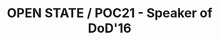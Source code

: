 ---
layout: speaker

title: "OPEN STATE / POC21 - Speaker of DoD'16"
speakername: "OPEN STATE / POC21"
speakerimage: "openstate"

speakerbio: "Open State pioneers, fosters, and scales the tools for a livable society and thriving economy beyond consumerism.
Jannis and Sven are co-founders of Open State. Sven previously worked (and works) as an organizational developer, systemic process consultant and communications expert in different settings, the last four years at BMW Foundation. He is a philosopher and economist by education, and later pursued a research master`s in Asian Studies with a focus on sustainability science and social innovation. In an earlier life he worked at a bank and accidentally studied the flaws of our financial system. He also run an internet startup during high school.
Jannis has previously worked as a social worker and pedagogue for several years. Being confronted with the symptoms of our current social and economic systems, he now sets his focus on organizational development and facilitating groups in collaborative processes. He aims to unfold the vast potentials for the better future he knows is possible. His expertise as a social permaculture designer, experimental education trainer and dragon dreaming coach shapes his methodology of creating holistic experiences to empower people. Our present and near future is characterized by an unprecedented economic and cultural transition: Climate crisis, refugee crisis, financial crisis. Deadlock situations in many organizations, and outdated societal and economical models that can no longer keep pace with the overwhelming complexity.
 Global wicked problems like climate change cannot be tackled with one „mega plan“. We need new instruments and we need them fast. At Open State we believe that global networks and superfast iterating search movements are important parts of the solution: Assuming, prototyping, and testing multiple approaches in parallel, taking further what works while dismissing early what doesn´t.
Therefore we don´t preach, but do get our hands dirty. We create fully immersive events from 2 days to 2 months in duration involving 4 to 400 participants. Together we prototype “what could and should be”. Living and working together forms strong bonds, common knowledge, and transformative experiences, the basis for a culture that stimulates sustainable innovation."

speakerweb: "Personal site"
speakerportfolio: 
  - link: "http://www.openstate.cc/"
    title: "openstate.cc"

books:
  - title: "Beautiful Trouble: A Toolbox for Revolution"
    author: "Andrew Bird"

  - title: "Thank God it's Monday!: Design Thinking - Wie wir die Arbeitswelt revolutionieren"
    author: "Dark Horse innovation"

  - title: "Finite and Infinite Games"
    author: "James Carse"

statements:
  - text: "Why is it that most people love Star Wars, go to the movies to cheer for the rebels, but blindly serve the Imperium once they leave the theater?"
---